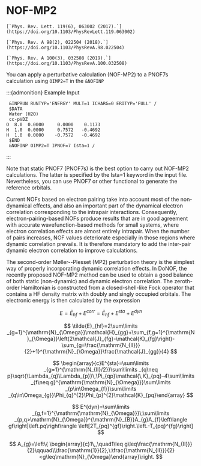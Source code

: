 # NOF-MP2

```{margin} Articles
[`Phys. Rev. Lett. 119(6), 063002 (2017).`](https://doi.org/10.1103/PhysRevLett.119.063002)

[`Phys. Rev. A 98(2), 022504 (2018).`](https://doi.org/10.1103/PhysRevA.98.022504)

[`Phys. Rev. A 100(3), 032508 (2019).`](https://doi.org/10.1103/PhysRevA.100.032508)
```

You can apply a perturbative calculation (NOF-MP2) to a PNOF7s calculation using `OIMP2=T` in the `&NOFINP`

:::{admonition} Example Input
~~~
 &INPRUN RUNTYP='ENERGY' MULT=1 ICHARG=0 ERITYP='FULL' /
 $DATA
 Water (H2O)
 cc-pVDZ
O  8.0  0.0000     0.0000    0.1173
H  1.0  0.0000     0.7572   -0.4692
H  1.0  0.0000    -0.7572   -0.4692
 $END
 &NOFINP OIMP2=T IPNOF=7 Ista=1 /
~~~
:::


Note that static PNOF7 (PNOF7s) is the best option to carry out NOF-MP2 calculations. 
The latter is specified by the Ista=1 keyword in the input file. 
Nevertheless, you can use PNOF7 or other functional to generate the reference orbitals.

Current NOFs based on electron pairing take into account most of the
non-dynamical effects, and also an important part of the dynamical
electron correlation corresponding to the intrapair interactions.
Consequently, electron-pairing-based NOFs produce
results that are in good agreement with accurate wavefunction-based
methods for small systems, where electron correlation effects are
almost entirely intrapair. When the number of pairs increases, NOF
values deteriorate especially in those regions where dynamic correlation
prevails. It is therefore mandatory to add the inter-pair dynamic
electron correlation to improve calculations.

The second-order Møller--Plesset (MP2) perturbation theory is the
simplest way of properly incorporating dynamic correlation effects.
In DoNOF, the recently proposed NOF-MP2 method can be used to obtain a good balance
of both static (non-dynamic) and dynamic electron correlation. The
zeroth-order Hamiltonian is constructed from a closed-shell-like Fock
operator that contains a HF density matrix with doubly
and singly occupied orbitals. The electronic energy
is then calculated by the expression

$$
    E=\tilde{E}_{hf}+E^{corr}=\tilde{E}_{hf}+E^{sta}+E^{dyn}
$$

$$
    \tilde{E}_{hf}=2\sum\limits _{g=1}^{\mathrm{N}_{\Omega}}\mathcal{H}_{gg}+\sum_{f,g=1}^{\mathrm{N}_{\Omega}}\left(2\mathcal{J}_{fg}-\mathcal{K}_{fg}\right)-\sum_{g=\frac{\mathrm{N_{II}}}{2}+1}^{\mathrm{N}_{\Omega}}\frac{\mathcal{J}_{gg}}{4}
$$

$$
    \begin{array}{c}E^{sta}=\sum\limits _{g=1}^{\mathrm{N_{II}/2}}\sum\limits _{q\neq p}\sqrt{\Lambda_{q}\Lambda_{p}}\,\Pi_{qp}\mathcal{\,K}_{pq}-4\sum\limits _{f\neq g}^{\mathrm{\mathrm{N}_{\Omega}}}\sum\limits _{p\in\Omega_{f}}\sum\limits _{q\in\Omega_{g}}\Phi_{q}^{2}\Phi_{p}^{2}\mathcal{K}_{pq}\end{array}
$$

$$
    E^{dyn}=\sum\limits _{g,f=1}^{\mathrm{\mathrm{N}_{\Omega}}}\;\sum\limits _{p,q>\mathrm{N}_{\Omega}}^{\mathrm{N}_{B}}A_{g}A_{f}\left\langle gf\right|\left.pq\right\rangle \left[2T_{pq}^{gf}\right.\left.-T_{pq}^{fg}\right]
$$
    
$$
    A_{g}=\left\{ \begin{array}{c}1\,,\quad1\leq g\leq\frac{\mathrm{N_{II}}}{2}\qquad\\\frac{\mathrm{1}}{2},\:\frac{\mathrm{N_{II}}}{2}<g\leq\mathrm{N}_{\Omega}\end{array}\right.
$$
